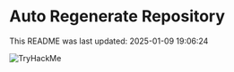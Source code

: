 # Auto Regenerate Repository

This README was last updated: 2025-01-09 19:06:24

 ![TryHackMe](https://tryhackme.com/badge/533634)